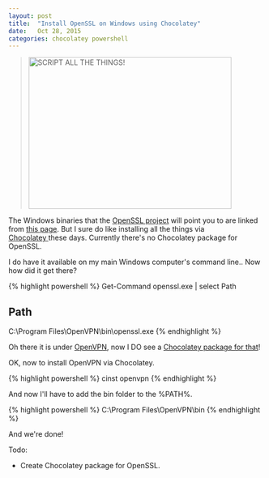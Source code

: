 ```yaml
---
layout: post
title:  "Install OpenSSL on Windows using Chocolatey"
date:   Oct 28, 2015
categories: chocolatey powershell
---
```


<blockquote><img class="alignnone" src="https://s3.amazonaws.com/media-p.slid.es/uploads/gonzalocasas/images/533024/intro-meme.jpg" alt="SCRIPT ALL THE THINGS!" width="400" height="300" /></blockquote>
The Windows binaries that the <a href="https://www.openssl.org">OpenSSL project</a> will point you to are linked from <a href="https://www.openssl.org/community/binaries.html">this page</a>. But I sure do like installing all the things via <a href="https://chocolatey.org">Chocolatey </a>these days. Currently there's no Chocolatey package for OpenSSL.

I do have it available on my main Windows computer's command line.. Now how did it get there?

{% highlight powershell %}
Get-Command openssl.exe | select Path

Path
----
C:\Program Files\OpenVPN\bin\openssl.exe
{% endhighlight %}

Oh there it is under <a href="https://openvpn.net/">OpenVPN</a>, now I DO see a <a href="https://chocolatey.org">Chocolatey package for that</a>!

OK, now to install OpenVPN via Chocolatey.

{% highlight powershell %}
cinst openvpn
{% endhighlight %}

And now I'll have to add the bin folder to the %PATH%.

{% highlight powershell %}
C:\Program Files\OpenVPN\bin
{% endhighlight %}

And we're done!

Todo:

* Create Chocolatey package for OpenSSL.
